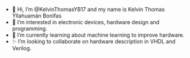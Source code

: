 - 👋 Hi, I’m @KelvinThomasYB17 and my name is Kelvin Thomas Yllahuamán Bonifas
- 👀 I’m interested in electronic devices, hardware design and programming.
- 🌱 I’m currently learning about machine learning to improve hardware.
- ✨ I’m looking to collaborate on hardware description in VHDL and Verilog. 

<!---
KelvinThomasYB17/KelvinThomasYB17 is a ✨ special ✨ repository because its `README.md` (this file) appears on your GitHub profile.
You can click the Preview link to take a look at your changes.
--->
